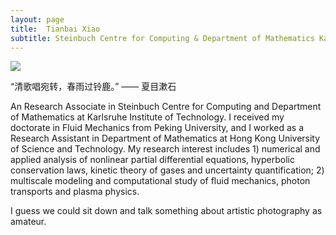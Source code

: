 ```yaml
---
layout: page
title:  Tianbai Xiao
subtitle: Steinbuch Centre for Computing & Department of Mathematics Karlsruhe Institute of Technology
---
```


![](../img/sunflower.jpg)

“清歌唱宛转，春雨过铃鹿。”  —— 夏目漱石

An Research Associate in Steinbuch Centre for Computing and Department of Mathematics at Karlsruhe Institute of Technology.
I received my doctorate in Fluid Mechanics from Peking University,
and I worked as a Research Assistant in Department of Mathematics at Hong Kong University of Science and Technology.
My research interest includes 1) numerical and applied analysis of nonlinear partial differential equations, hyperbolic conservation laws, kinetic theory of gases and uncertainty quantification; 2) multiscale modeling and computational study of fluid mechanics, photon transports and plasma physics.

I guess we could sit down and talk something about artistic photography as amateur.
